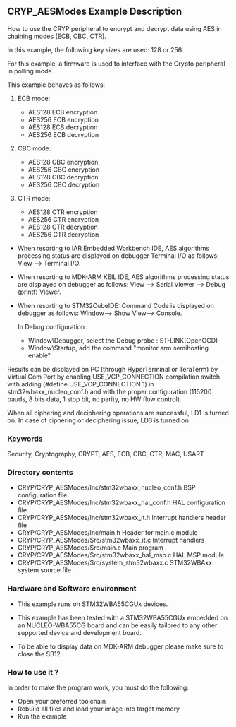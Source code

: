 ## <b>CRYP_AESModes Example Description</b>

How to use the CRYP peripheral to encrypt and decrypt data using AES in chaining
modes (ECB, CBC, CTR).

In this example, the following key sizes are used: 128 or 256.

For this example, a firmware is used to interface with the Crypto peripheral
in polling mode.

This example behaves as follows:

1. ECB mode:

   - AES128 ECB encryption
   - AES256 ECB encryption
   - AES128 ECB decryption
   - AES256 ECB decryption

2. CBC mode:

   - AES128 CBC encryption
   - AES256 CBC encryption
   - AES128 CBC decryption
   - AES256 CBC decryption

3. CTR mode:

   - AES128 CTR encryption
   - AES256 CTR encryption
   - AES128 CTR decryption
   - AES256 CTR decryption

- When resorting to IAR Embedded Workbench IDE, AES algorithms processing status
are displayed on debugger Terminal I/O as follows: View --> Terminal I/O.

- When resorting to MDK-ARM KEIL IDE, AES algorithms processing status 
are displayed on debugger as follows:  View --> Serial Viewer --> Debug (printf) Viewer.

- When resorting to STM32CubeIDE:
Command Code is displayed on debugger as follows: Window--> Show View--> Console.

  In Debug configuration :

   - Window\Debugger, select the Debug probe : ST-LINK(OpenOCD)
   - Window\Startup, add the command "monitor arm semihosting enable"

Results can be displayed on PC (through HyperTerminal or TeraTerm) by Virtual Com Port
by enabling USE_VCP_CONNECTION compilation switch with adding (#define USE_VCP_CONNECTION  1) in
stm32wbaxx_nucleo_conf.h and with the proper configuration
(115200 bauds, 8 bits data, 1 stop bit, no parity, no HW flow control).

When all ciphering and deciphering operations are successful, LD1 is turned on.
In case of ciphering or deciphering issue, LD3 is turned on.

### <b>Keywords</b>

Security, Cryptography, CRYPT, AES, ECB, CBC, CTR, MAC, USART

### <b>Directory contents</b>

  - CRYP/CRYP_AESModes/Inc/stm32wbaxx_nucleo_conf.h  BSP configuration file
  - CRYP/CRYP_AESModes/Inc/stm32wbaxx_hal_conf.h     HAL configuration file
  - CRYP/CRYP_AESModes/Inc/stm32wbaxx_it.h           Interrupt handlers header file
  - CRYP/CRYP_AESModes/Inc/main.h                    Header for main.c module  
  - CRYP/CRYP_AESModes/Src/stm32wbaxx_it.c           Interrupt handlers
  - CRYP/CRYP_AESModes/Src/main.c                    Main program
  - CRYP/CRYP_AESModes/Src/stm32wbaxx_hal_msp.c      HAL MSP module
  - CRYP/CRYP_AESModes/Src/system_stm32wbaxx.c       STM32WBAxx system source file


### <b>Hardware and Software environment</b>

  - This example runs on STM32WBA55CGUx devices.

  - This example has been tested with a STM32WBA55CGUx embedded on an
    NUCLEO-WBA55CG board and can be easily tailored to any other supported
    device and development board.

  - To be able to display data on MDK-ARM debugger please make sure to close the SB12

### <b>How to use it ?</b>

In order to make the program work, you must do the following:

 - Open your preferred toolchain
 - Rebuild all files and load your image into target memory
 - Run the example
